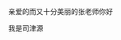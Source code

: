 <!DOCTYPE html>
<html lang="en">

<head>
    <meta charset="UTF-8">
    <meta name="viewport" content="width=device-width, initial-scale=1.0">
    <title>Document</title>
</head>

<body>
    <P>亲爱的而又十分美丽的张老师你好</P>
    <P>我是司津源</P>
</body>

</html>
   

